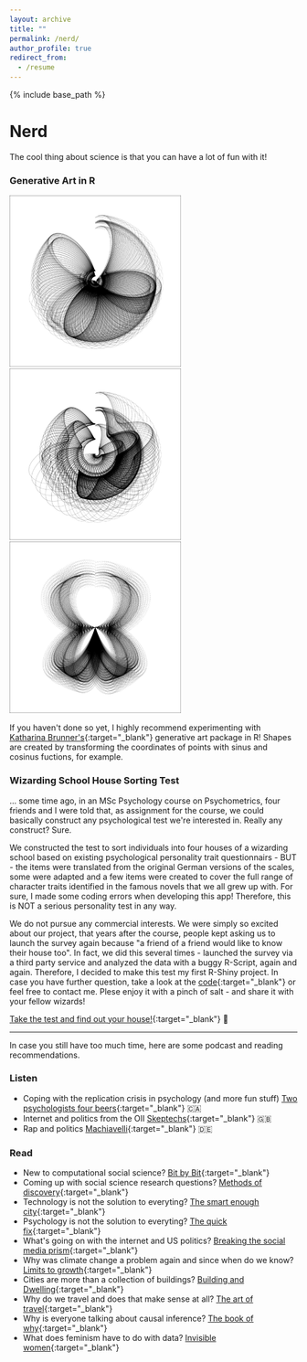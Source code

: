 ```yaml
---
layout: archive
title: ""
permalink: /nerd/
author_profile: true
redirect_from:
  - /resume
---
```


{% include base_path %}


# Nerd

The cool thing about science is that you can have a lot of fun with it!

### Generative Art in R

<p float="center">
  <img src="../images/ga1.jpg" width="300" />
  <img src="../images/ga2.jpg" width="300" /> 
  <img src="../images/ga3.jpg" width="300" />
</p>

If you haven't done so yet, I highly recommend experimenting with [Katharina Brunner's](https://katharinabrunner.de/2018/11/generative-art-many-thousands-points-can-form-beautiful-images/){:target="_blank"} generative art package in R! Shapes are created by transforming the coordinates of points with sinus and cosinus fuctions, for example. 

### Wizarding School House Sorting Test 

... some time ago, in an MSc Psychology course on Psychometrics, four friends and I were told that, as assignment for the course, we could basically construct any psychological test we're interested in. Really any construct? Sure. 

We constructed the test to sort individuals into four houses of a wizarding school based on existing psychological personality trait questionnairs - BUT - the items were translated from the original German versions of the scales, some were adapted and a few items were created to cover the full range of character traits identified in the famous novels that we all grew up with. For sure, I made some coding errors when developing this app! Therefore, this is NOT a serious personality test in any way. 

We do not pursue any commercial interests. We were simply so excited about our project, that years after the course, people kept asking us to launch the survey again because "a friend of a friend would like to know their house too". In fact, we did this several times - launched the survey via a third party service and analyzed the data with a buggy R-Script, again and again. Therefore, I decided to make this test my first R-Shiny project.
In case you have further question, take a look at the [code](https://github.com/lfoswald/housesortingtest/blob/main/app.R){:target="_blank"} or feel free to contact me. Plese enjoy it with a pinch of salt - and share it with your fellow wizards!

[Take the test and find out your house!](https://oswald.shinyapps.io/hogwartshouses/){:target="_blank"} 🦉


___

In case you still have too much time, here are some podcast and reading recommendations.

### Listen

* Coping with the replication crisis in psychology (and more fun stuff) [Two psychologists four beers](https://www.fourbeers.com/){:target="_blank"} 🇨🇦
* Internet and politics from the OII [Skeptechs](https://oxpod.net/skeptechs/){:target="_blank"} 🇬🇧
* Rap and politics [Machiavelli](https://www1.wdr.de/radio/cosmo/podcast/machiavelli/index.html){:target="_blank"} 🇩🇪


### Read 

* New to computational social science? [Bit by Bit](https://www.bitbybitbook.com/){:target="_blank"}
* Coming up with social science research questions? [Methods of discovery](https://www.thalia.de/shop/home/artikeldetails/ID6792127.html){:target="_blank"}
* Technology is not the solution to everyting? [The smart enough city](https://mitpress.mit.edu/books/smart-enough-city){:target="_blank"}
* Psychology is not the solution to everyting? [The quick fix](https://www.thalia.de/shop/home/artikeldetails/ID149757965.html){:target="_blank"}
* What's going on with the internet and US politics? [Breaking the social media prism](https://press.princeton.edu/books/hardcover/9780691203423/breaking-the-social-media-prism){:target="_blank"}
* Why was climate change a problem again and since when do we know? [Limits to growth](https://www.clubofrome.org/publication/the-limits-to-growth/){:target="_blank"}
* Cities are more than a collection of buildings? [Building and Dwelling](https://www.thalia.de/shop/home/artikeldetails/ID40475822.html){:target="_blank"}
* Why do we travel and does that make sense at all? [The art of travel](https://www.thalia.de/shop/home/artikeldetails/ID38976532.html?ProvID=11000522&gclid=CjwKCAjw-e2EBhAhEiwAJI5jg6t-7G1o534MNoy7xRovOfhgDLaiutFEeW-LOAdC7tjxD1C-_qHRZhoCJWgQAvD_BwE){:target="_blank"}
* Why is everyone talking about causal inference? [The book of why](http://bayes.cs.ucla.edu/WHY/){:target="_blank"}
* What does feminism have to do with data? [Invisible women](https://www.thalia.de/shop/home/artikeldetails/ID144042836.html?ProvID=10907020&gclid=CjwKCAjw-e2EBhAhEiwAJI5jg_Ele7qEFYpHrrNLL12l-I4yk734TzkQKdkhijBmfHf4_sPgME3toRoCCzEQAvD_BwE&gclsrc=aw.ds){:target="_blank"}
